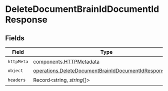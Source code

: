 # DeleteDocumentBrainIdDocumentIdResponse


## Fields

| Field                                                                                                                            | Type                                                                                                                             | Required                                                                                                                         | Description                                                                                                                      |
| -------------------------------------------------------------------------------------------------------------------------------- | -------------------------------------------------------------------------------------------------------------------------------- | -------------------------------------------------------------------------------------------------------------------------------- | -------------------------------------------------------------------------------------------------------------------------------- |
| `httpMeta`                                                                                                                       | [components.HTTPMetadata](../../models/components/httpmetadata.md)                                                               | :heavy_check_mark:                                                                                                               | N/A                                                                                                                              |
| `object`                                                                                                                         | [operations.DeleteDocumentBrainIdDocumentIdResponseBody](../../models/operations/deletedocumentbrainiddocumentidresponsebody.md) | :heavy_minus_sign:                                                                                                               | OK                                                                                                                               |
| `headers`                                                                                                                        | Record<string, *string*[]>                                                                                                       | :heavy_check_mark:                                                                                                               | N/A                                                                                                                              |